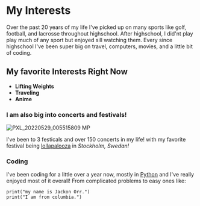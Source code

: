 # My Interests

Over the past 20 years of my life I've picked up on many sports like golf, football, and lacrosse throughout highschool. After
highschool, I did'nt play play much of any sport but enjoyed sill watching them. Every since highschool I've been super big on
travel, computers, movies, and a little bit of coding. 

## My favorite Interests Right Now 

- **Lifting Weights**
- **Traveling** 
- **Anime** 

### I am also big into concerts and festivals!

![PXL_20220529_005515809 MP](https://user-images.githubusercontent.com/115883101/196250104-89fce63c-4a05-403f-b799-e640752b6640.jpg)

I've been to 3 festicals and over 150 concerts in my life! with my favorite festival being [lollapalooza](https://lollastockholm.com/)
in *Stockholm, Swedan!*

### Coding 

I've been coding for a little over a year now, mostly in [Python](https://www.python.org/) and I've really enjoyed most of it overall!
From complicated problems to easy ones like: 

```
print("my name is Jackon Orr.")
print("I am from columbia.")
```


